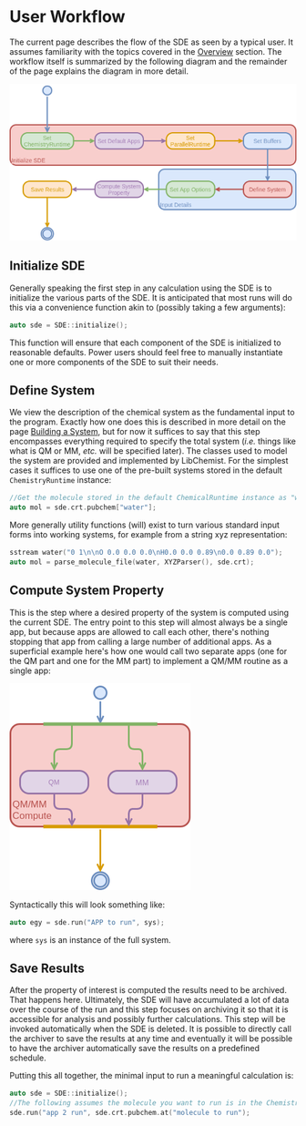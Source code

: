 User Workflow
=============

The current page describes the flow of the SDE as seen by a typical user. It 
assumes familiarity with the topics covered in the [Overview](dox/overview.md) 
section.  The workflow itself is summarized by the following diagram and the
remainder of the page explains the diagram in more detail.

![](uml/ProgramFlow.png)


Initialize SDE
--------------

Generally speaking the first step in any calculation using the SDE is to 
initialize the various parts of the SDE.  It is anticipated that most runs will
do this via a convenience function akin to (possibly taking a few arguments):

```.cpp
auto sde = SDE::initialize();
```

This function will ensure that each component of the SDE is initialized to 
reasonable defaults.  Power users should feel free to manually instantiate 
one or more components of the SDE to suit their needs.


Define System
-------------

We view the description of the chemical system as the fundamental input to the 
program.  Exactly how one does this is described in more detail
on the page [Building a System](), but for now it suffices to say that this step
encompasses everything required to specify the total system (*i.e.* things like
what is QM or MM, *etc.* will be specified later).  The classes used to model
the system are provided and implemented by LibChemist.  For the simplest cases
it suffices to use one of the pre-built systems stored in the 
default `ChemistryRuntime` instance:

```.cpp
//Get the molecule stored in the default ChemicalRuntime instance as "water"
auto mol = sde.crt.pubchem["water"];
```

More generally utility functions (will) exist to turn various standard input 
forms into working systems, for example from a string xyz representation:

```.cpp
sstream water("0 1\n\nO 0.0 0.0 0.0\nH0.0 0.0 0.89\n0.0 0.89 0.0");
auto mol = parse_molecule_file(water, XYZParser(), sde.crt);
``` 

Compute System Property
-----------------------

This is the step where a desired property of the system is computed using the
current SDE.  The entry point to this step will almost always be a single app, 
but because apps are allowed to call each other, there's nothing stopping that app 
from calling a large number of additional apps.  As a superficial example 
here's how one would call two separate apps (one for the QM part and one for 
the MM part) to implement a QM/MM routine as a single app:

![](uml/qm_mm.png)

Syntactically this will look something like:
```.cpp
auto egy = sde.run("APP to run", sys);
```
where `sys` is an instance of the full system.

Save Results
------------

After the property of interest is computed the results need to be archived.  
That happens here.  Ultimately, the SDE will have accumulated a lot of data
over the course of the run and this step focuses on archiving it so that it is 
accessible for analysis and possibly further calculations.  This step will be
invoked automatically when the SDE is deleted.  It is possible to directly 
call the archiver to save the results at any time and eventually it will be 
possible to have the archiver automatically save the results on a 
predefined schedule.


Putting this all together, the minimal input to run a meaningful calculation is:

```.cpp
auto sde = SDE::initialize();
//The following assumes the molecule you want to run is in the ChemistryRuntime
sde.run("app 2 run", sde.crt.pubchem.at("molecule to run");
``` 
